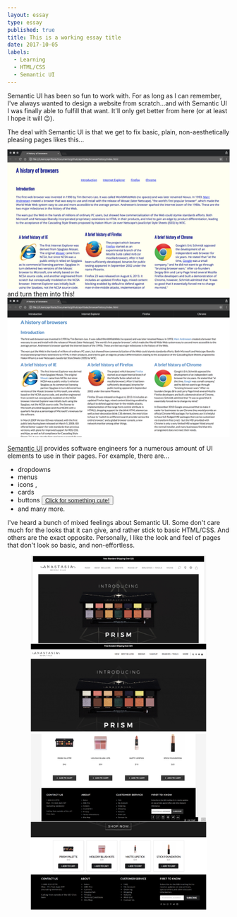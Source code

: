 ```yaml
---
layout: essay
type: essay
published: true
title: This is a working essay title
date: 2017-10-05
labels:
  - Learning
  - HTML/CSS
  - Semantic UI
---
```


Semantic UI has been so fun to work with. For as long as I can remember, I've always wanted to design a website from scratch...and with Semantic UI I was finally able to fulfill that want. It'll only get better from here (or at least I hope it will 😉).

The deal with Semantic UI is that we get to fix basic, plain, non-aesthetically pleasing pages likes this...
<center>
<img src="../images/browserhistory-htmlcss.png" width="600px">
</center>
and turn them into this!
<center>
<img src="../images/browserhistory-semanticui.png" width="600px">
</center>

[Semantic UI](https://semantic-ui.com/) provides software engineers for a numerous amount of UI elements to use in their pages. For example, there are...
- dropdowns
- menus
- icons <i class="hashtag icon"></i><i class="hashtag icon"></i><i class="hand peace icon"></i>,
- cards
- buttons <button class="mini ui button">[Click for something cute!](https://static.pexels.com/photos/39317/chihuahua-dog-puppy-cute-39317.jpeg)</button>
- and many more. 


I've heard a bunch of mixed feelings about Semantic UI. Some don't care much for the looks that it can give, and rather stick to basic HTML/CSS. And others are the exact opposite. Personally, I like the look and feel of pages that don't look so basic, and non-effortless.

<center><img src="../images/ABHCompare1.jpg" width="400px"><img src="../images/ABHCompare2.jpg" width="400px"></center>
